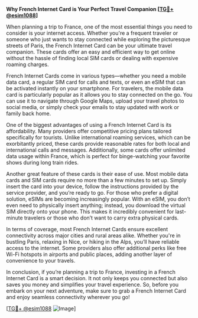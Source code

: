 **Why French Internet Card is Your Perfect Travel Companion [[TG💪+ @esim1088](https://t.me/s/esim1088)]**

When planning a trip to France, one of the most essential things you need to consider is your internet access. Whether you're a frequent traveler or someone who just wants to stay connected while exploring the picturesque streets of Paris, the French Internet Card can be your ultimate travel companion. These cards offer an easy and efficient way to get online without the hassle of finding local SIM cards or dealing with expensive roaming charges.

French Internet Cards come in various types—whether you need a mobile data card, a regular SIM card for calls and texts, or even an eSIM that can be activated instantly on your smartphone. For travelers, the mobile data card is particularly popular as it allows you to stay connected on the go. You can use it to navigate through Google Maps, upload your travel photos to social media, or simply check your emails to stay updated with work or family back home.

One of the biggest advantages of using a French Internet Card is its affordability. Many providers offer competitive pricing plans tailored specifically for tourists. Unlike international roaming services, which can be exorbitantly priced, these cards provide reasonable rates for both local and international calls and messages. Additionally, some cards offer unlimited data usage within France, which is perfect for binge-watching your favorite shows during long train rides.

Another great feature of these cards is their ease of use. Most mobile data cards and SIM cards require no more than a few minutes to set up. Simply insert the card into your device, follow the instructions provided by the service provider, and you’re ready to go. For those who prefer a digital solution, eSIMs are becoming increasingly popular. With an eSIM, you don’t even need to physically insert anything; instead, you download the virtual SIM directly onto your phone. This makes it incredibly convenient for last-minute travelers or those who don’t want to carry extra physical cards.

In terms of coverage, most French Internet Cards ensure excellent connectivity across major cities and rural areas alike. Whether you're in bustling Paris, relaxing in Nice, or hiking in the Alps, you’ll have reliable access to the internet. Some providers also offer additional perks like free Wi-Fi hotspots in airports and public places, adding another layer of convenience to your travels.

In conclusion, if you’re planning a trip to France, investing in a French Internet Card is a smart decision. It not only keeps you connected but also saves you money and simplifies your travel experience. So, before you embark on your next adventure, make sure to grab a French Internet Card and enjoy seamless connectivity wherever you go! 

[[TG💪+ @esim1088](https://t.me/s/esim1088) ![Image](https://i.postimg.cc/Y0z9fWf4/image.png)]